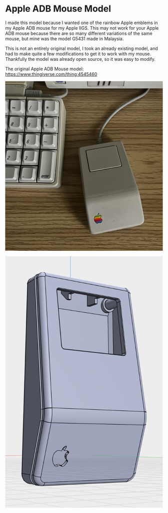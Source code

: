 # Apple ADB Mouse Model

I made this model because I wanted one of the rainbow Apple emblems in my Apple ADB mouse for my Apple IIGS. This may not work for your Apple ADB mouse because there are so many different variations of the same mouse, but mine was the model G5431 made in Malaysia.

This is not an entirely original model, I took an already existing model, and had to make  quite a few modifications to get it to work with my mouse. Thankfully the model was already open source, so it was easy to modify.

The original Apple ADB Mouse model: https://www.thingiverse.com/thing:4545460



![Model](https://raw.githubusercontent.com/mcbeav/model-apple.adb.mouse/refs/heads/main/photos/mouse.JPEG)



![Model](https://raw.githubusercontent.com/mcbeav/model-apple.adb.mouse/refs/heads/main/photos/model.PNG)